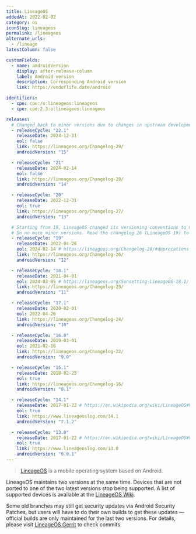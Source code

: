 ```yaml
---
title: LineageOS
addedAt: 2022-02-02
category: os
iconSlug: lineageos
permalink: /lineageos
alternate_urls:
  - /lineage
latestColumn: false

customFields:
  - name: androidVersion
    display: after-release-column
    label: Android version
    description: Corresponding Android version
    link: https://endoflife.date/android

identifiers:
  - cpe: cpe:/o:lineageos:lineageos
  - cpe: cpe:2.3:o:lineageos:lineageos

releases:
  # Changed back to minor versions due to changes in upstream development (Quarterly Platform Releases). Read Changelog 29 (LineageOS 22[.1]) for more information.
  - releaseCycle: "22.1"
    releaseDate: 2024-12-31
    eol: false
    link: https://lineageos.org/Changelog-29/
    androidVersion: "15"

  - releaseCycle: "21"
    releaseDate: 2024-02-14
    eol: false
    link: https://lineageos.org/Changelog-28/
    androidVersion: "14"

  - releaseCycle: "20"
    releaseDate: 2022-12-31
    eol: true
    link: https://lineageos.org/Changelog-27/
    androidVersion: "13"

  # Starting from 19, LineageOS changed its versioning conventions to match AOSP's own changes.
  # So no more minor versions. Read the changelog 26 (LineageOS 19) to learn more.
  - releaseCycle: "19"
    releaseDate: 2022-04-26
    eol: 2024-02-14 # https://lineageos.org/Changelog-28/#deprecations
    link: https://lineageos.org/Changelog-26/
    androidVersion: "12"

  - releaseCycle: "18.1"
    releaseDate: 2021-04-01
    eol: 2024-03-05 # https://lineageos.org/Sunsetting-LineageOS-18.1/
    link: https://lineageos.org/Changelog-25/
    androidVersion: "11"

  - releaseCycle: "17.1"
    releaseDate: 2020-02-01
    eol: 2022-04-26
    link: https://lineageos.org/Changelog-24/
    androidVersion: "10"

  - releaseCycle: "16.0"
    releaseDate: 2019-03-01
    eol: 2021-02-16
    link: https://lineageos.org/Changelog-22/
    androidVersion: "9.0"

  - releaseCycle: "15.1"
    releaseDate: 2018-02-25
    eol: true
    link: https://lineageos.org/Changelog-16/
    androidVersion: "8.1"

  - releaseCycle: "14.1"
    releaseDate: 2017-01-22 # https://en.wikipedia.org/wiki/LineageOS#Version_history
    eol: true
    link: https://www.lineageoslog.com/14.1
    androidVersion: "7.1.2"

  - releaseCycle: "13.0"
    releaseDate: 2017-01-22 # https://en.wikipedia.org/wiki/LineageOS#Version_history
    eol: true
    link: https://www.lineageoslog.com/13.0
    androidVersion: "6.0.1"
---
```


> [LineageOS](https://lineageos.org/) is a mobile operating system based on Android.

LineageOS maintains two versions at the same time. Devices that are not ported to one of the two
latest versions stop being supported. A list of supported devices is available at the [LineageOS
Wiki](https://wiki.lineageos.org/devices/).

Some old branches may still get security updates via Android Security Patches, but users will have
to do their own builds to get these updates — official builds are only maintained for the last two
versions. For details, please visit [LineageOS Gerrit](https://review.lineageos.org/)
to check commits.
